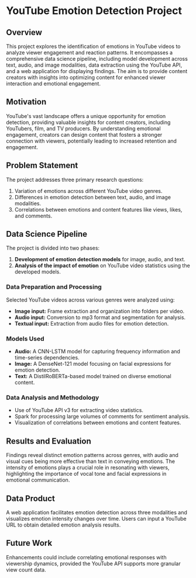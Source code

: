 # YouTube Emotion Detection Project

## Overview
This project explores the identification of emotions in YouTube videos to analyze viewer engagement and reaction patterns. It encompasses a comprehensive data science pipeline, including model development across text, audio, and image modalities, data extraction using the YouTube API, and a web application for displaying findings. The aim is to provide content creators with insights into optimizing content for enhanced viewer interaction and emotional engagement.

## Motivation
YouTube's vast landscape offers a unique opportunity for emotion detection, providing valuable insights for content creators, including YouTubers, film, and TV producers. By understanding emotional engagement, creators can design content that fosters a stronger connection with viewers, potentially leading to increased retention and engagement.

## Problem Statement
The project addresses three primary research questions:
1. Variation of emotions across different YouTube video genres.
2. Differences in emotion detection between text, audio, and image modalities.
3. Correlations between emotions and content features like views, likes, and comments.

## Data Science Pipeline
The project is divided into two phases:
1. **Development of emotion detection models** for image, audio, and text.
2. **Analysis of the impact of emotion** on YouTube video statistics using the developed models.

### Data Preparation and Processing
Selected YouTube videos across various genres were analyzed using:
- **Image input:** Frame extraction and organization into folders per video.
- **Audio input:** Conversion to mp3 format and segmentation for analysis.
- **Textual input:** Extraction from audio files for emotion detection.

### Models Used
- **Audio:** A CNN-LSTM model for capturing frequency information and time-series dependencies.
- **Image:** A DenseNet-121 model focusing on facial expressions for emotion detection.
- **Text:** A DistilRoBERTa-based model trained on diverse emotional content.

### Data Analysis and Methodology
- Use of YouTube API v3 for extracting video statistics.
- Spark for processing large volumes of comments for sentiment analysis.
- Visualization of correlations between emotions and content features.

## Results and Evaluation
Findings reveal distinct emotion patterns across genres, with audio and visual cues being more effective than text in conveying emotions. The intensity of emotions plays a crucial role in resonating with viewers, highlighting the importance of vocal tone and facial expressions in emotional communication.

## Data Product
A web application facilitates emotion detection across three modalities and visualizes emotion intensity changes over time. Users can input a YouTube URL to obtain detailed emotion analysis results.

## Future Work
Enhancements could include correlating emotional responses with viewership dynamics, provided the YouTube API supports more granular view count data.
